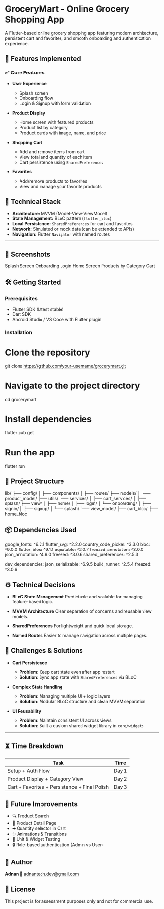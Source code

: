 # GroceryMart - Online Grocery Shopping App

A Flutter-based online grocery shopping app featuring modern architecture, persistent cart and favorites, and smooth onboarding and authentication experience.

## 🚀 Features Implemented

### ✅ Core Features

* **User Experience**

  * Splash screen
  * Onboarding flow
  * Login & Signup with form validation

* **Product Display**

  * Home screen with featured products
  * Product list by category
  * Product cards with image, name, and price

* **Shopping Cart**

  * Add and remove items from cart
  * View total and quantity of each item
  * Cart persistence using `SharedPreferences`

* **Favorites**

  * Add/remove products to favorites
  * View and manage your favorite products

## 🧠 Technical Stack

* **Architecture:** MVVM (Model-View-ViewModel)
* **State Management:** BLoC pattern (`flutter_bloc`)
* **Local Persistence:** `SharedPreferences` for cart and favorites
* **Network:** Simulated or mock data (can be extended to APIs)
* **Navigation:** Flutter `Navigator` with named routes

---

## 📱 Screenshots

 Splash Screen Onboarding         Login   Home Screen   Products by Category       Cart    


## 🛠 Getting Started

### Prerequisites

* Flutter SDK (latest stable)
* Dart SDK
* Android Studio / VS Code with Flutter plugin

### Installation

# Clone the repository
git clone https://github.com/your-username/grocerymart.git

# Navigate to the project directory
cd grocerymart

# Install dependencies
flutter pub get

# Run the app
flutter run

## 📁 Project Structure

lib/
├── config/
│   ├── components/
│   ├── routes/
├── models/
│   ├── product_model/
├── utils/
├── services/
│   ├── cart_services/
│   ├── splash/
├── view/
│   ├── home/
│   ├── login/
│   └── onboarding/
│   ├── signin/
│   ├── signup/
│   └── splash/
└── view_model/
    ├── cart_bloc/
    ├── home_bloc


## 📦 Dependencies Used

  google_fonts: ^6.2.1
  flutter_svg: ^2.2.0
  country_code_picker: ^3.3.0
  bloc: ^9.0.0
  flutter_bloc: ^9.1.1
  equatable: ^2.0.7
  freezed_annotation: ^3.0.0
  json_annotation: ^4.9.0
  freezed: ^3.0.6
  shared_preferences: ^2.5.3

dev_dependencies:
  json_serializable: ^6.9.5
  build_runner: ^2.5.4
  freezed: ^3.0.6


## ⚙️ Technical Decisions

* **BLoC State Management**
  Predictable and scalable for managing feature-based logic.

* **MVVM Architecture**
  Clear separation of concerns and reusable view models.

* **SharedPreferences**
  For lightweight and quick local storage.

* **Named Routes**
  Easier to manage navigation across multiple pages.


## 🧩 Challenges & Solutions

* **Cart Persistence**

  * **Problem**: Keep cart state even after app restart
  * **Solution**: Sync app state with `SharedPreferences` via BLoC

* **Complex State Handling**

  * **Problem**: Managing multiple UI + logic layers
  * **Solution**: Modular BLoC structure and clean MVVM separation

* **UI Reusability**

  * **Problem**: Maintain consistent UI across views
  * **Solution**: Built a custom shared widget library in `core/widgets`

---

## ⏳ Time Breakdown

| Task                                          | Time  |
| --------------------------------------------- | ----- |
| Setup + Auth Flow                             | Day 1 |
| Product Display + Category View               | Day 2 |
| Cart + Favorites + Persistence + Final Polish | Day 3 |


## 🔮 Future Improvements

* 🔍 Product Search
* 📄 Product Detail Page
* ➕ Quantity selector in Cart
* ✨ Animations & Transitions
* 🧪 Unit & Widget Testing
* 🔒 Role-based authentication (Admin vs User)


## 👤 Author

**Adnan**
📧 adnantech.dev@gmail.com


## 📄 License

This project is for assessment purposes only and not for commercial use.

